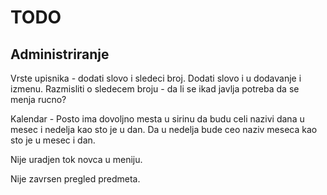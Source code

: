 # TODO

## Administriranje

Vrste upisnika - dodati slovo i sledeci broj. Dodati slovo i u dodavanje i izmenu. Razmisliti o sledecem broju - da li se ikad javlja potreba da se menja rucno?

Kalendar - Posto ima dovoljno mesta u sirinu da budu celi nazivi dana u mesec i nedelja kao sto je u dan. Da u nedelja bude ceo naziv meseca kao sto je u mesec i dan.

Nije uradjen tok novca u meniju.

Nije zavrsen pregled predmeta.
